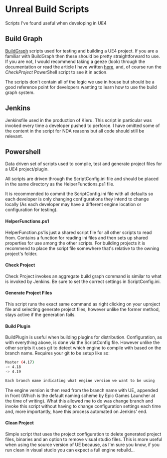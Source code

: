 # Unreal Build Scripts
Scripts I've found useful when developing in UE4



## Build Graph

[BuildGraph](https://docs.unrealengine.com/latest/INT/Programming/Development/BuildGraph/) scripts used for testing and building a UE4 project. If you are a familiar with BuildGraph then these should be pretty straightforward to use. If you are not, I would recommend taking a geeze (look) through the documentation or read the article I have written [here](http://jackknobel.com/How-To/BuildGraph), and, of course run the *CheckProject* PowerShell script to see it in action.

The scripts don't contain all of the logic we use in house but should be a good reference point for developers wanting to learn how to use the build graph system.



## Jenkins

Jenkinsfile used in the production of Kieru. This script in particular was invoked every time a developer pushed to perforce. I have omitted some of the content in the script for NDA reasons but all code should still be relevant.



## Powershell

Data driven set of scripts used to compile, test and generate project files for a UE4 project/plugin.

All scripts are driven through the ScriptConfig.ini file and should be placed in the same directory as the HelperFunctions.ps1 file.

It is recommended to commit the ScriptConfig.ini file with all defaults so each developer is only changing configurations they intend to change locally (As each developer may have a different engine location or configuration for testing).



#### HelperFunctions.ps1

HelperFunction.ps1is just a shared script file for all other scripts to read from. Contains a function for reading ini files and then sets up shared properties for use among the other scripts. For building projects it is recommend to place the script file somewhere that's relative to the owning project's folder. 



#### Check Project

Check Project invokes an aggregate build graph command is similar to what is invoked by Jenkins. Be sure to set the correct settings in ScriptConfig.ini.



#### Generate Project Files

This script runs the exact same command as right clicking on your uproject file and selecting generate project files, however unlike the former method, stays active if the generation fails.



#### Build Plugin

BuildPlugin is useful when building plugins for distribution. Configuration, as with everything above, is done via the ScriptConfig file. However unlike the other scripts it uses git to detect which engine to compile with based on the branch name. Requires your git to be setup like so:

```sh
Master (4.17)
-> 4.18
-> 4.19

Each branch name indicating what engine version we want to be using
```

The engine version is then read from the branch name with UE_ appended in front (Which is the default naming scheme by Epic Games Launcher at the time of writing). What this allowed me to do was change branch and invoke this script without having to change configuration settings each time and, more importantly, have this process automated on Jenkins' end. 



#### Clean Project

Simple script that uses the project configuration to delete generated project files, binaries and an option to remove visual studio files. This is more useful when using the source version of UE because, as I'm sure you know, if you run clean in visual studio you can expect a full engine rebuild...